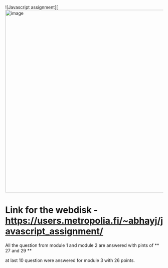 ![Javascript assignment][<img width="800" height="582" alt="image" src="https://github.com/user-attachments/assets/ba5f1dc0-644e-4f7f-8fa1-4789ca901083" />


# Link for the webdisk - https://users.metropolia.fi/~abhayj/javascript_assignment/


All the question from module 1 and module 2 are answered with pints of ** 27 and 29 **

at last 10 question were answered for module 3 with 26 points.
